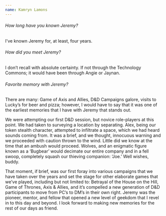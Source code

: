 ```yaml
---
name: Kamryn Lamons
---
```

###### How long have you known Jeremy?
I've known Jeremy for, at least, four years.

###### How did you meet Jeremy?
I don’t recall with absolute certainty. If not through the Technology Commons;
it would have been through Angie or Jaynan.

###### Favorite memory with Jeremy?
There are many: Game of Axis and Allies, D&D Campaigns galore, visits to Lucky’s
for beer and pizza; however, I would have to say that it was one of the earliest
memories that I have with Jeremy that stands out.

We were attempting our first D&D session, but novice role-players at this point.
We had taken to surveying a location by separating. Alex, being our token
stealth character, attempted to infiltrate a space, which we had heard sounds
coming from. It was a brief, and we thought, innocuous warning and we proceeded
with caution thrown to the wind. Little did we know at the time that an ambush
would proceed. Wolves, and an enigmatic figure known as a ‘Bugbear’ would
decimate our entire company and in a fell swoop, completely squash our thieving
companion: ‘Joe.’ Well wishes, buddy.

That moment, if brief, was our first foray into various campaigns that we have
taken over the years and set the stage for other elaborate games that we’ve
played, including but not limited to: Betrayal of the House on the Hill, Game of
Thrones, Axis & Allies, and it’s compelled a new generation of D&D participants
to move from PC’s to DM’s in their own right. Jeremy was the pioneer, mentor,
and fellow that opened a new level of geekdom that I revel in to this day and
beyond. I look forward to making new memories for the rest of our days as
friend.
